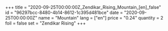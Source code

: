 +++
title = "2020-09-25T00:00:00Z_Zendikar_Rising_Mountain_[en]_false"
id = "96297bcc-8480-4b14-8612-1c395d481bce"
date = "2020-09-25T00:00:00Z"
name = "Mountain"
lang = ["en"]
price = "0.24"
quantity = 2
foil = false
set = "Zendikar Rising"
+++
